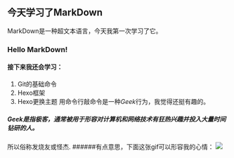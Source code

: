 ## **今天学习了MarkDown**
 MarkDown是一种超文本语言，今天我第一次学习了它。
### Hello MarkDown!
#### 接下来我还会学习：
1. Git的基础命令
1. Hexo框架
1. Hexo更换主题
 用命令行敲命令是一种*Geek*行为，我觉得还挺有趣的。
##### Geek是指极客，通常被用于形容对计算机和网络技术有狂热兴趣并投入大量时间钻研的人。
所以俗称发烧友或怪杰.
######有点意思，下面这张gif可以形容我的心情：
![](https://qgt-style.oss-cn-hangzhou.aliyuncs.com/newcoursep4/g1/g1-2-2/tenor.gif)



